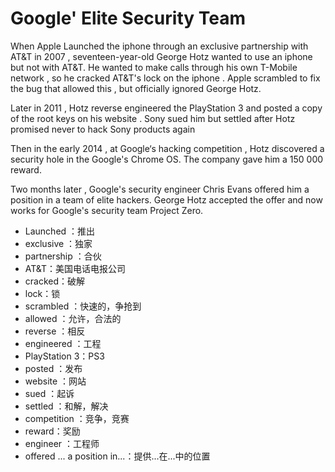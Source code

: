# Google' Elite Security Team

When Apple Launched the iphone through an exclusive partnership with AT&T in 2007 , seventeen-year-old George Hotz wanted to use an iphone but not with AT&T. He wanted to make calls through his own T-Mobile network , so he cracked AT&T's lock on the iphone . Apple scrambled to fix the bug that allowed this , but officially ignored George Hotz.

Later in 2011 , Hotz reverse engineered  the PlayStation 3 and posted a copy of the root keys on his website . Sony sued him but settled after Hotz promised never to hack Sony products again

Then in the early 2014 , at Google‘s hacking competition , Hotz discovered a security hole in the Google's Chrome OS.
The company gave him a 150 000 reward. 

Two months later , Google's security engineer Chris Evans offered him a position in a team of elite hackers. George Hotz accepted the offer and now works for Google's security team Project Zero.

- Launched ：推出
- exclusive ：独家
- partnership ：合伙
- AT&T：美国电话电报公司
- cracked：破解
- lock：锁
- scrambled ：快速的，争抢到
- allowed ：允许，合法的
- reverse ：相反
- engineered  ：工程
- PlayStation 3：PS3
- posted ：发布
- website ：网站
- sued ：起诉
- settled ：和解，解决
- competition ：竞争，竞赛
- reward：奖励
- engineer ：工程师
- offered ... a position in...：提供...在...中的位置